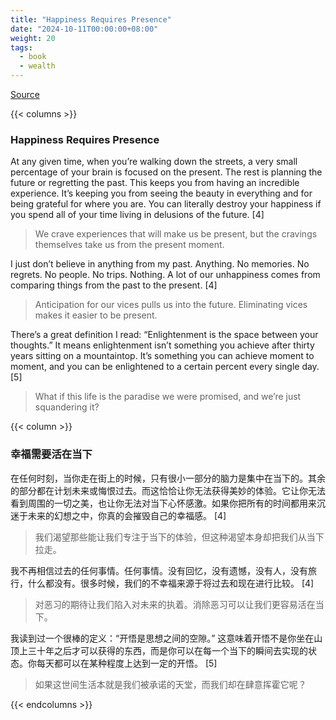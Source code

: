 ```yaml
---
title: "Happiness Requires Presence"
date: "2024-10-11T00:00:00+08:00"
weight: 20
tags:
  - book
  - wealth
---
```


[Source](https://www.navalmanack.com/almanack-of-naval-ravikant/happiness-requires-presence)

{{< columns >}}

### Happiness Requires Presence

At any given time, when you’re walking down the streets, a very small percentage of your brain is focused on the present. The rest is planning the future or regretting the past. This keeps you from having an incredible experience. It’s keeping you from seeing the beauty in everything and for being grateful for where you are. You can literally destroy your happiness if you spend all of your time living in delusions of the future. [4]

> We crave experiences that will make us be present, but the cravings themselves take us from the present moment.

I just don’t believe in anything from my past. Anything. No memories. No regrets. No people. No trips. Nothing. A lot of our unhappiness comes from comparing things from the past to the present. [4]

> Anticipation for our vices pulls us into the future. Eliminating vices makes it easier to be present.

There’s a great definition I read: “Enlightenment is the space between your thoughts.” It means enlightenment isn’t something you achieve after thirty years sitting on a mountaintop. It’s something you can achieve moment to moment, and you can be enlightened to a certain percent every single day. [5]

> What if this life is the paradise we were promised, and we’re just squandering it?

{{< column >}}

### 幸福需要活在当下

在任何时刻，当你走在街上的时候，只有很小一部分的脑力是集中在当下的。其余的部分都在计划未来或悔恨过去。而这恰恰让你无法获得美妙的体验。它让你无法看到周围的一切之美，也让你无法对当下心怀感激。如果你把所有的时间都用来沉迷于未来的幻想之中，你真的会摧毁自己的幸福感。 [4]

> 我们渴望那些能让我们专注于当下的体验，但这种渴望本身却把我们从当下拉走。

我不再相信过去的任何事情。任何事情。没有回忆，没有遗憾，没有人，没有旅行，什么都没有。很多时候，我们的不幸福来源于将过去和现在进行比较。 [4]

> 对恶习的期待让我们陷入对未来的执着。消除恶习可以让我们更容易活在当下。

我读到过一个很棒的定义：“开悟是思想之间的空隙。” 这意味着开悟不是你坐在山顶上三十年之后才可以获得的东西，而是你可以在每一个当下的瞬间去实现的状态。你每天都可以在某种程度上达到一定的开悟。 [5]

> 如果这世间生活本就是我们被承诺的天堂，而我们却在肆意挥霍它呢？

{{< endcolumns >}}
